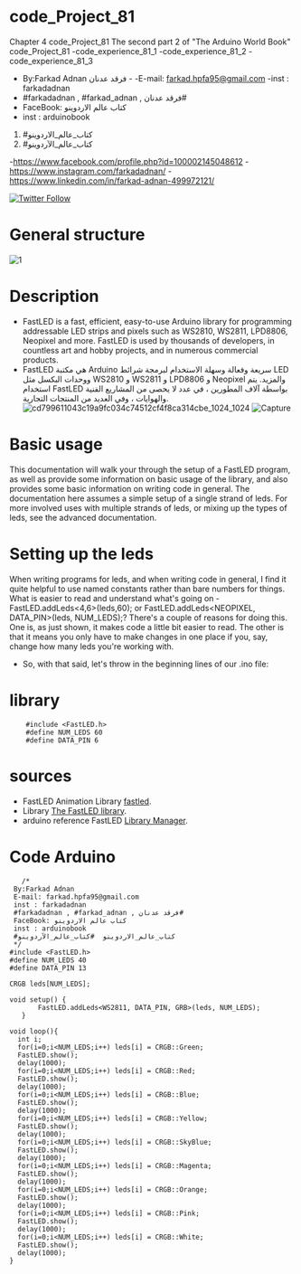 # code_Project_81
Chapter 4 code_Project_81 The second part 2 of "The Arduino World Book" code_Project_81
-code_experience_81_1
-code_experience_81_2
-code_experience_81_3

-  By:Farkad Adnan فرقد عدنان - 
 -E-mail: farkad.hpfa95@gmail.com 
-inst : farkadadnan 
- #farkadadnan , #farkad_adnan , فرقد عدنان# 
- FaceBook: كتاب عالم الاردوينو 
- inst : arduinobook
1. #كتاب_عالم_الاردوينو
2. #كتاب_عالم_الآردوينو

-https://www.facebook.com/profile.php?id=100002145048612
-https://www.instagram.com/farkadadnan/
-https://www.linkedin.com/in/farkad-adnan-499972121/

 <p>
 <a href='https://mobile.twitter.com/farkadadnan'>
        <img alt="Twitter Follow" src="https://img.shields.io/twitter/follow/farkadadnan?label=%40farkadadnan&style=social" alt='Twitter' align="center"/>
    </a>
</p>

# General structure

![1](https://user-images.githubusercontent.com/35774039/162108193-b7171464-f575-4143-a6e0-6bd2d410337e.JPG)

#  Description
- FastLED is a fast, efficient, easy-to-use Arduino library for programming addressable LED strips and pixels such as WS2810, WS2811, LPD8806, Neopixel and more. FastLED is used by thousands of developers, in countless art and hobby projects, and in numerous commercial products.
- FastLED هي مكتبة Arduino سريعة وفعالة وسهلة الاستخدام لبرمجة شرائط LED ووحدات البكسل مثل WS2810 و WS2811 و LPD8806 و Neopixel والمزيد. يتم استخدام FastLED بواسطة آلاف المطورين ، في عدد لا يحصى من المشاريع الفنية والهوايات ، وفي العديد من المنتجات التجارية.
![cd799611043c19a9fc034c74512cf4f8ca314cbe_1024_1024](https://user-images.githubusercontent.com/35774039/162107534-c979bb22-a8bd-4b16-a953-28039ebcbcfd.jpeg)
![Capture](https://user-images.githubusercontent.com/35774039/162107543-030e84ef-b26a-48c7-a1d2-3ec03aa86e3f.JPG)

# Basic usage
This documentation will walk your through the setup of a FastLED program, as well as provide some information on basic usage of the library, and also provides some basic information on writing code in general. The documentation here assumes a simple setup of a single strand of leds. For more involved uses with multiple strands of leds, or mixing up the types of leds, see the advanced documentation.

# Setting up the leds
When writing programs for leds, and when writing code in general, I find it quite helpful to use named constants rather than bare numbers for things. What is easier to read and understand what's going on - FastLED.addLeds<4,6>(leds,60); or FastLED.addLeds<NEOPIXEL, DATA_PIN>(leds, NUM_LEDS);? There's a couple of reasons for doing this. One is, as just shown, it makes code a little bit easier to read. The other is that it means you only have to make changes in one place if you, say, change how many leds you're working with.

- So, with that said, let's throw in the beginning lines of our .ino file:

# library 

```
    #include <FastLED.h>
    #define NUM_LEDS 60
    #define DATA_PIN 6
```
# sources 
- FastLED Animation Library [fastled](https://fastled.io/).
-  Library [The FastLED library](https://github.com/FastLED/FastLED).
-  arduino reference FastLED [ Library Manager](https://www.arduino.cc/reference/en/libraries/fastled/).

# Code Arduino

```
   /*
 By:Farkad Adnan
 E-mail: farkad.hpfa95@gmail.com
 inst : farkadadnan
 #farkadadnan , #farkad_adnan , فرقد عدنان#
 FaceBook: كتاب عالم الاردوينو
 inst : arduinobook
 #كتاب_عالم_الاردوينو  #كتاب_عالم_الآردوينو 
 */
#include <FastLED.h>
#define NUM_LEDS 40
#define DATA_PIN 13

CRGB leds[NUM_LEDS];

void setup() { 
       FastLED.addLeds<WS2811, DATA_PIN, GRB>(leds, NUM_LEDS);      
   }

void loop(){ 
  int i;
  for(i=0;i<NUM_LEDS;i++) leds[i] = CRGB::Green;
  FastLED.show();
  delay(1000);
  for(i=0;i<NUM_LEDS;i++) leds[i] = CRGB::Red;
  FastLED.show();
  delay(1000);  
  for(i=0;i<NUM_LEDS;i++) leds[i] = CRGB::Blue;
  FastLED.show();
  delay(1000);
  for(i=0;i<NUM_LEDS;i++) leds[i] = CRGB::Yellow;
  FastLED.show();
  delay(1000);
  for(i=0;i<NUM_LEDS;i++) leds[i] = CRGB::SkyBlue;
  FastLED.show();
  delay(1000);
  for(i=0;i<NUM_LEDS;i++) leds[i] = CRGB::Magenta;
  FastLED.show();
  delay(1000);
  for(i=0;i<NUM_LEDS;i++) leds[i] = CRGB::Orange;
  FastLED.show();
  delay(1000);
  for(i=0;i<NUM_LEDS;i++) leds[i] = CRGB::Pink;
  FastLED.show();
  delay(1000);
  for(i=0;i<NUM_LEDS;i++) leds[i] = CRGB::White;
  FastLED.show();
  delay(1000);
}
 
```


